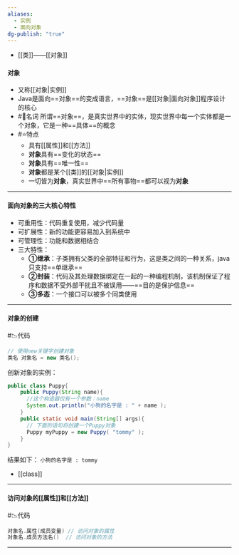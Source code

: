 ```yaml
---
aliases:
  - 实例
  - 面向对象
dg-publish: "true"
---
```

- [[类]]——[[对象]] 
#### 对象
- 又称[[对象|实例]]
- Java是面向==对象==的变成语言，==对象==是[[对象|面向对象]]程序设计的核心
- #📗名词 所谓==对象==，是真实世界中的实体，现实世界中每一个实体都是一个对象，它是一种==具体==的概念 
- #⭐️特点 
	- 具有[[属性]]和[[方法]] 
	- **对象**具有==变化的状态==
	- **对象**具有==唯一性==
	- **对象**都是某个[[类]]的[[对象|实例]] 
	- 一切皆为**对象**，真实世界中==所有事物==都可以视为**对象** 
---
#### 面向对象的三大核心特性
- 可重用性：代码重复使用，减少代码量
- 可扩展性：新的功能更容易加入到系统中
- 可管理性：功能和数据相结合
- 三大特性：
	- **①继承**：子类拥有父类的全部特征和行为，这是类之间的一种关系，java只支持==单继承==
	- **②封装**：代码及其处理数据绑定在一起的一种编程机制，该机制保证了程序和数据不受外部干扰且不被误用——==目的是保护信息==
	- **③多态**：一个接口可以被多个同类使用
---
#### 对象的创建 
#📉代码 
```java
// 使用new关键字创建对象
类名 对象名 = new 类名();
```

创新对象的实例：
```java
public class Puppy{
	public Puppy(String name){
      //这个构造器仅有一个参数：name
      System.out.println("小狗的名字是 : " + name ); 
	}
	public static void main(String[] args){
      // 下面的语句将创建一个Puppy对象
      Puppy myPuppy = new Puppy( "tommy" );
	}
}
```
结果如下：
`小狗的名字是 : tommy`
- [[class]] 
---
#### 访问对象的[[属性]]和[[方法]] 
#📉代码 
```java
对象名.属性(成员变量) // 访问对象的属性
对象名.成员方法名()  // 访问对象的方法 
```
---